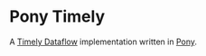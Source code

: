 # Pony Timely

A [Timely Dataflow](https://dl.acm.org/doi/10.1145/2517349.2522738)
implementation written in [Pony](https://www.ponylang.io/).
